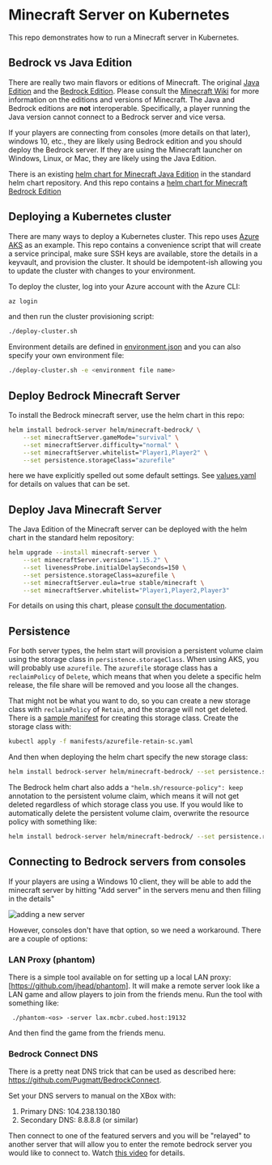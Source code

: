 # Minecraft Server on Kubernetes

This repo demonstrates how to run a Minecraft server in Kubernetes.

## Bedrock vs Java Edition

There are really two main flavors or editions of Minecraft. The original [Java Edition](https://minecraft.gamepedia.com/Java_Edition) and the [Bedrock Edition](https://minecraft.gamepedia.com/Bedrock_Edition). Please consult the [Minecraft Wiki](https://minecraft.gamepedia.com/Minecraft_Wiki) for more information on the editions and versions of Minecraft. The Java and Bedrock editions are **not** interoperable. Specifically, a player running the Java version cannot connect to a Bedrock server and vice versa.

If your players are connecting from consoles (more details on that later), windows 10, etc., they are likely using Bedrock edition and you should deploy the Bedrock server. If they are using the Minecraft launcher on Windows, Linux, or Mac, they are likely using the Java Edition.

There is an existing [helm chart for Minecraft Java Edition](https://github.com/helm/charts/tree/master/stable/minecraft) in the standard helm chart repository. And this repo contains a [helm chart for Minecraft Bedrock Edition](helm/minecraft-bedrock)

## Deploying a Kubernetes cluster

There are many ways to deploy a Kubernetes cluster. This repo uses [Azure AKS](https://azure.microsoft.com/en-us/services/kubernetes-service/) as an example. This repo contains a convenience script that will create a service principal, make sure SSH keys are available, store the details in a keyvault, and provision the cluster. It should be idempotent-ish allowing you to update the cluster with changes to your environment.

To deploy the cluster, log into your Azure account with the Azure CLI:

```bash
az login
```

and then run the cluster provisioning script:

```bash
./deploy-cluster.sh
```

Environment details are defined in [environment.json](environment.json) and you can also specify your own environment file:

```bash
./deploy-cluster.sh -e <environment file name>
```

## Deploy Bedrock Minecraft Server

To install the Bedrock minecraft server, use the helm chart in this repo:

```bash
helm install bedrock-server helm/minecraft-bedrock/ \
    --set minecraftServer.gameMode="survival" \
    --set minecraftServer.difficulty="normal" \
    --set minecraftServer.whitelist="Player1,Player2" \
    --set persistence.storageClass="azurefile"
```

here we have explicitly spelled out some default settings. See [values.yaml](helm/minecraft-bedrock/values.yaml) for details on values that can be set.

## Deploy Java Minecraft Server

The Java Edition of the Minecraft server can be deployed with the helm chart in the standard helm repository:

```bash
helm upgrade --install minecraft-server \
    --set minecraftServer.version="1.15.2" \
    --set livenessProbe.initialDelaySeconds=150 \
    --set persistence.storageClass=azurefile \
    --set minecraftServer.eula=true stable/minecraft \
    --set minecraftServer.whitelist="Player1,Player2,Player3"
```

For details on using this chart, please [consult the documentation](https://github.com/helm/charts/tree/master/stable/minecraft).

## Persistence

For both server types, the helm start will provision a persistent volume claim using the storage class in `persistence.storageClass`. When using AKS, you will probably use `azurefile`. The `azurefile` storage class has a `reclaimPolicy` of `Delete`, which means that when you delete a specific helm release, the file share will be removed and you loose all the changes.

That might not be what you want to do, so you can create a new storage class with `reclaimPolicy` of `Retain`, and the storage will not get deleted. There is a [sample manifest](manifests/azurefile-retain-sc.yaml) for creating this storage class. Create the storage class with:

```bash
kubectl apply -f manifests/azurefile-retain-sc.yaml
```

And then when deploying the helm chart specify the new storage class:

```bash
helm install bedrock-server helm/minecraft-bedrock/ --set persistence.storageClass="azurefile-retain"
```

The Bedrock helm chart also adds a `"helm.sh/resource-policy": keep` annotation to the persistent volume claim, which means it will not get deleted regardless of which storage class you use. If you would like to automatically delete the persistent volume claim, overwrite the resource policy with something like:

```bash
helm install bedrock-server helm/minecraft-bedrock/ --set persistence.resourcePolicy="delete"
```

## Connecting to Bedrock servers from consoles

If your players are using a Windows 10 client, they will be able to add the minecraft server by hitting "Add server" in the servers menu and then filling in the details"

![adding a new server](https://cloud.addictivetips.com/wp-content/uploads/2018/08/add-server-minecraft.jpg)

However, consoles don't have that option, so we need a workaround. There are a couple of options:

### LAN Proxy (phantom)

There is a simple tool available on for setting up a local LAN proxy: [https://github.com/jhead/phantom]. It will make a remote server look like a LAN game and allow players to join from the friends menu. Run the tool with something like:

```shell
 ./phantom-<os> -server lax.mcbr.cubed.host:19132
```

And then find the game from the friends menu.

### Bedrock Connect DNS

There is a pretty neat DNS trick that can be used as described here: https://github.com/Pugmatt/BedrockConnect.

Set your DNS servers to manual on the XBox with:

1. Primary DNS: 104.238.130.180 
1. Secondary DNS: 8.8.8.8 (or similar)

Then connect to one of the featured servers and you will be "relayed" to another server that will allow you to enter the remote bedrock server you would like to connect to. Watch [this video](https://www.youtube.com/watch?v=Uz-XYXAxd8Q) for details.